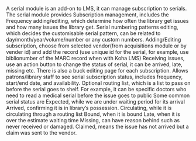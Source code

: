A serial module is an add-on to LMS, it can manage subscription to serials.
The serial module provides
Subscription management, includes the 
Frequency adding/editing, which determine how often the library get issues and how many issues the library get.
Serial numbering patterns editing, which decides the customisable serial pattern, can be related to day/month/year/volume/number or any custom numbers.
Adding/Editing subscription, choose from selected vendor(from acquisitions module or by vender id) and add the record (use unique id for the serial, for example, use biblionumber of the MARC record when with Koha LMS) 
Receiving issues, use an action button to change the status of serial, it can be arrived, late, missing etc. There is also a buck editing page for each subscription.
Allows patrons/library staff to see serial subscription status, includes frequency, start/end date, and availability.
Optional routing list, which is a list to pass on before the serial goes to shelf. For example, it can be specific doctors who need to read a medical serial before the issue goes to public
Some common serial status are 
Expected, while we are under waiting period for its arrival
Arrived, confirming it is in library’s possession. 
Circulating, while it is circulating through a routing list
Bound, when it is bound
Late, when it is over the estimate waiting time
Missing, can have reason behind such as never received or damaged.
Claimed, means the issue has not arrived but a claim was sent to the vendor.